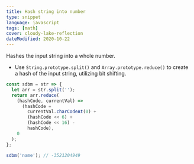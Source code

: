 ```yaml
---
title: Hash string into number
type: snippet
language: javascript
tags: [math]
cover: cloudy-lake-reflection
dateModified: 2020-10-22
---
```


Hashes the input string into a whole number.

- Use `String.prototype.split()` and `Array.prototype.reduce()` to create a hash of the input string, utilizing bit shifting.

```js
const sdbm = str => {
  let arr = str.split('');
  return arr.reduce(
    (hashCode, currentVal) =>
      (hashCode =
        currentVal.charCodeAt(0) +
        (hashCode << 6) +
        (hashCode << 16) -
        hashCode),
    0
  );
};

sdbm('name'); // -3521204949
```
